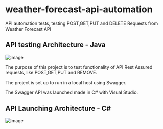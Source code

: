# weather-forecast-api-automation
API automation tests, testing POST,GET,PUT and DELETE Requests from Weather Forecast API

## API testing Architecture - Java

![image](https://github.com/nathan-benatti/weather-forecast-api-automation/assets/50341422/62c148f1-9caf-4242-9ba2-211e4557bf12)

The purpose of this project is to test functionality of API Rest Assured requests, like POST,GET,PUT and REMOVE.

The project is set up to run in a local host using Swagger.

The Swagger API was launched made in C# with Visual Studio.

## API Launching Architecture - C#

![image](https://github.com/nathan-benatti/weather-forecast-api-automation/assets/50341422/34455439-4f7f-4af1-96e1-6cec2facadb2)





